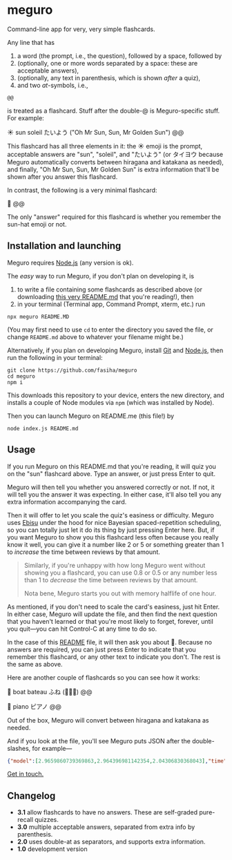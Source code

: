 # meguro

Command-line app for very, very simple flashcards.

Any line that has
1. a word (the prompt, i.e., the question), followed by a space, followed by
2. (optionally, one or more words separated by a space: these are acceptable answers),
3. (optionally, any text in parenthesis, which is shown *after* a quiz),
4. and two *at*-symbols, i.e.,
```
@@
```
is treated as a flashcard. Stuff after the double-@ is Meguro-specific stuff. For example:

☀️ sun soleil たいよう ("Oh Mr Sun, Sun, Mr Golden Sun") @@

This flashcard has all three elements in it: the ☀️ emoji is the prompt, acceptable answers are "sun", "soleil", and "たいよう" (or タイヨウ because Meguro automatically converts between hiragana and katakana as needed), and finally, "Oh Mr Sun, Sun, Mr Golden Sun" is extra information that'll be shown after you answer this flashcard.

In contrast, the following is a very minimal flashcard:

👒 @@

The only "answer" required for this flashcard is whether you remember the sun-hat emoji or not.

## Installation and launching
Meguro requires [Node.js](https://nodejs.org) (any version is ok).

The *easy* way to run Meguro, if you don't plan on developing it, is 
1. to write a file containing some flashcards as described above (or downloading [this very README.md](https://raw.githubusercontent.com/fasiha/meguro/master/README.md) that you're reading!), then 
2. in your terminal (Terminal app, Command Prompt, xterm, etc.) run
```console
npx meguro README.MD
```
(You may first need to use `cd` to enter the directory you saved the file, or change `README.md` above to whatever your filename might be.)

Alternatively, if you plan on developing Meguro, install [Git](https://git-scm.com) and [Node.js](https://nodejs.org), then run the following in your terminal:
```shell
git clone https://github.com/fasiha/meguro
cd meguro
npm i
```
This downloads this repository to your device, enters the new directory, and installs a couple of Node modules via `npm` (which was installed by Node).

Then you can launch Meguro on README.me (this file!) by
```shell
node index.js README.md
```

## Usage
If you run Meguro on this README.md that you're reading, it will quiz you on the "sun" flashcard above. Type an answer, or just press Enter to quit.

Meguro will then tell you whether you answered correctly or not. If not, it will tell you the answer it was expecting. In either case, it'll also tell you any extra information accompanying the card.

Then it will offer to let you scale the quiz's easiness or difficulty. Meguro uses [Ebisu](https://fasiha.github.io/ebisu) under the hood for nice Bayesian spaced-repetition scheduling, so you can totally just let it do its thing by just pressing Enter here. But, if you want Meguro to show you this flashcard less often because you really know it well, you can give it a number like 2 or 5 or something greater than 1 to *increase* the time between reviews by that amount.

> Similarly, if you're unhappy with how long Meguro went without showing you a flashcard, you can use 0.8 or 0.5 or any number less than 1 to *decrease* the time between reviews by that amount.
> 
> Nota bene, Meguro starts you out with memory halflife of one hour.

As mentioned, if you don't need to scale the card's easiness, just hit Enter. In either case, Meguro will update the file, and then find the next question that you haven't learned or that you're most likely to forget, forever, until you quit—you can hit Control-C at any time to do so.

In the case of this [README](https://raw.githubusercontent.com/fasiha/meguro/master/README.md) file, it will then ask you about 👒. Because no answers are required, you can just press Enter to indicate that you remember this flashcard, or any other text to indicate you don't. The rest is the same as above.

Here are another couple of flashcards so you can see how it works:

🚢 boat bateau ふね (🌊🌊🌊) @@

🎹 piano ピアノ @@

Out of the box, Meguro will convert between hiragana and katakana as needed.

And if you look at the file, you'll see Meguro puts JSON after the double-slashes, for example—
```json
{"model":[2.9659860739369863,2.964396981142354,2.04306830368043],"time":"2020-06-13T04:29:19.684Z"}
```

[Get in touch.](https://fasiha.github.io/#contact)

## Changelog
- **3.1** allow flashcards to have no answers. These are self-graded pure-recall quizzes.
- **3.0** multiple acceptable answers, separated from extra info by parenthesis.
- **2.0** uses double-at as separators, and supports extra information.
- **1.0** development version